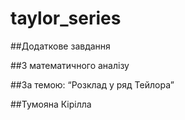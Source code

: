 # taylor_series

##Додаткове завдання

##З математичного аналізу

##За темою: “Розклад у ряд Тейлора” 

##Тумояна Кірілла
